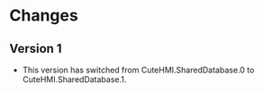 # Changes

## Version 1

- This version has switched from CuteHMI.SharedDatabase.0 to
  CuteHMI.SharedDatabase.1.
